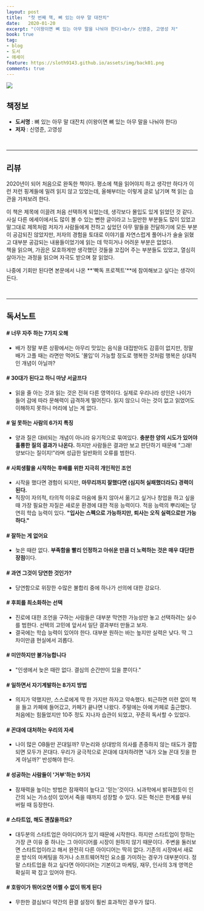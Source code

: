 ```yaml
---
layout: post
title:  "첫 번째 책, 뼈 있는 아무 말 대잔치"
date:   2020-01-20
excerpt: "(이왕이면 뼈 있는 아무 말을 나눠야 한다)<br/> 신영준, 고영성 저"
book: true
tag:
- blog
- 도서
- 에세이
feature: https://sloth9143.github.io/assets/img/back01.png
comments: true
---
```


![](https://sloth9143.github.io/assets/img/book/book-01.jpg)

## 책정보
   - **도서명** : 뼈 있는 아무 말 대잔치 (이왕이면 뼈 있는 아무 말을 나눠야 한다)
   - **저자** :  신영준, 고영성

&nbsp;&nbsp;

---

## 리뷰

2020년이 되어 처음으로 완독한 책이다. 평소에 책을 읽어야지 하고 생각만 하다가 이런 저런 핑계들에 밀려 읽지 않고 있었는데, 올해부터는 이렇게 글로 남기며 책 읽는 습관을 가져보려 한다.

이 책은 제목에 이끌려 처음 선택하게 되었는데, 생각보다 몰입도 있게 읽었던 것 같다.<br/>
사실 다른 에세이에서도 많이 볼 수 있는 뻔한 글이라고 느낄만한 부분들도 많이 있었고 말그대로 제목처럼 저자가 사람들에게 전하고 싶었던 아무 말들을 전달하기에 모든 부분이 공감되진 않았지만, 저자의 경험을 토대로 이야기를 자연스럽게 풀어나가 술술 읽혔고 대부분 공감되는 내용들이었기에 읽는 데 막히거나 어려운 부분은 없었다.<br/>
책을 읽으며, 가끔은 모호하게만 생각했던 것들을 꼬집어 주는 부분들도 있었고, 열심히 살아가는 과정을 읽으며 자극도 받으며 잘 읽었다.

나중에 기회만 된다면 본문에서 나온 **'빡독 프로젝트'**에 참여해보고 싶다는 생각이 든다.

&nbsp;&nbsp;

---

## 독서노트

#### # 너무 자주 하는 7가지 오해
 - 배가 정말 부른 상황에서는 아무리 맛있는 음식을 대접받아도 감흥이 없지만, 정말 배가 고플 때는 라면만 먹어도 '몰입'이 가능할 정도로 행복한 것처럼 행복은 상대적인 개념이 아닐까?

#### # 30대가 된다고 하니 마냥 서글프다
 - 읽을 줄 아는 것과 읽는 것은 전혀 다른 영역이다. 실제로 우리나라 성인은 나이가 들어 감에 따라 문해력이 급격하게 떨어진다. 읽지 않으니 아는 것이 없고 읽었어도 이해하지 못하니 머리에 남는 게 없다.

#### # 일 못하는 사람의 6가지 특징
 - 양과 질은 대비되는 개념이 아니라 유기적으로 묶여있다. **충분한 양의 시도가 있어야 훌륭한 질의 결과가 나온다.** 하지만 사람들은 결과만 보고 판단하기 때문에 "그래! 양보다는 질이지!"라며 성급한 일반화의 오류를 범한다.

#### # 사회생활을 시작하는 후배를 위한 지극히 개인적인 조언
 - 시작을 했다면 경험이 되지만, **마무리까지 잘했다면 (심지허 실패했더라도) 경력이 된다.**
 - 직장이 자의적, 타의적 이유로 마음에 들지 않아서 옮기고 싶거나 창업을 하고 싶을 때 가장 필요한 자질은 새로운 환경에 대한 적응 능력이다. 적응 능력의 뿌리에는 당연히 학습 능력이 있다. **"입사는 스펙으로 가능하지만, 퇴사는 오직 실력으로만 가능하다."**

#### # 잘하는 게 없어요
 - 늦은 때란 없다. **부족함을 빨리 인정하고 아쉬운 만큼 더 노력하는 것은 매우 대단한 장점**이다.

#### # 과연 그것이 당연한 것인가?
 - 당연함으로 위장한 수많은 불합리 중에 하나가 선의에 대한 강요다.

#### # 후회를 최소화하는 선택
 - 진로에 대한 조언을 구하는 사람들은 대부분 막연한 가능성만 놓고 선택하려는 실수를 범한다. 선택의 고민에 앞서서 일단 결과부터 만들고 보자.
 - 결국에는 학습 능력이 있어야 한다. 대부분 원하는 바는 높지만 실력은 낮다. 딱 그 차이만큼 현실에서 괴롭다.

#### # 미안하지만 불가능합니다
 - "인생에서 늦은 때란 없다. 결심의 순간만이 있을 뿐이다."

#### # 일하면서 자기계발하는 8가지 방법
 - 의지가 약했지만, 스스로에게 딱 한 가지만 하자고 약속했다. 퇴근하면 미련 없이 책을 들고 카페에 들어갔고, 카페가 끝나면 나왔다. 주말에는 아예 카페로 출근했다. 처음에는 힘들었지만 10주 정도 지나자 습관이 되었고, 꾸준히 독서할 수 있었다.

#### # 꼰대에 대처하는 우리의 자세
 - 나이 많은 OB들만 꼰대일까? 무논리와 상대방의 의사를 존중하지 않는 태도가 결합되면 모두가 꼰대다. 우리가 궁극적으로 꼰대에 대처하려면 '내가 오늘 꼰대 짓을 한 게 아닐까?' 반성해야 한다.

#### # 성공하는 사람들이 '거부'하는 9가지
 - 잠재력을 높이는 방법은 잠재력이 높다고 '믿는'것이다. 뇌과학에서 밝혀졌듯이 인간의 뇌는 가소성이 있어서 죽을 때까지 성장할 수 있다. 모든 혁신은 한계를 부숴 버릴 때 등장한다.

#### # 스타트업, 해도 괜찮을까요?
 - 대두분의 스타트업은 아이디어가 있기 때문에 시작한다. 하지만 스타트업이 망하는 가장 큰 이유 중 하나는 그 아이디어를 시장이 원하지 않기 때문이다. 주변을 둘러보면 스타트업이라고 해서 완전히 다른 아이디어는 딱히 없다. 기존의 시장에서 새로운 방식의 마케팅을 하거나 소프트웨어적인 요소를 가미하는 경우가 대부분이다. 정말 스타트업을 하고 싶다면 아이디어는 기본이고 마케팅, 재무, 인사의 3개 영역은 확실히 꽉 잡고 있어야 한다.

#### # 호랑이가 뛰어오면 어쩔 수 없이 뛰게 된다
 - 무한한 결심보다 약간의 환결 설정이 훨씬 효과적인 경우가 많다.
